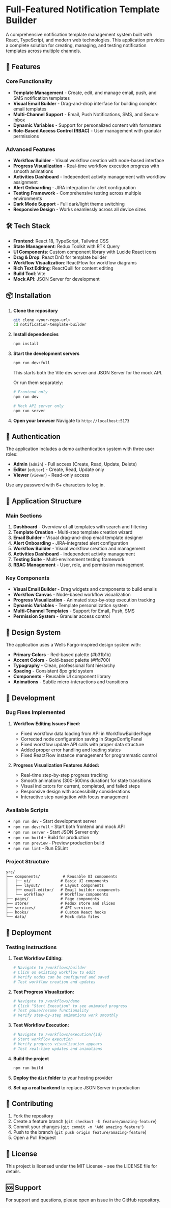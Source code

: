 # Full-Featured Notification Template Builder

A comprehensive notification template management system built with React, TypeScript, and modern web technologies. This application provides a complete solution for creating, managing, and testing notification templates across multiple channels.

## 🚀 Features

### Core Functionality
- **Template Management** - Create, edit, and manage email, push, and SMS notification templates
- **Visual Email Builder** - Drag-and-drop interface for building complex email templates
- **Multi-Channel Support** - Email, Push Notifications, SMS, and Secure Inbox
- **Dynamic Variables** - Support for personalized content with formatters
- **Role-Based Access Control (RBAC)** - User management with granular permissions

### Advanced Features
- **Workflow Builder** - Visual workflow creation with node-based interface
- **Progress Visualization** - Real-time workflow execution progress with smooth animations
- **Activities Dashboard** - Independent activity management with workflow assignment
- **Alert Onboarding** - JIRA integration for alert configuration
- **Testing Framework** - Comprehensive testing across multiple environments
- **Dark Mode Support** - Full dark/light theme switching
- **Responsive Design** - Works seamlessly across all device sizes

## 🛠 Tech Stack

- **Frontend**: React 18, TypeScript, Tailwind CSS
- **State Management**: Redux Toolkit with RTK Query
- **UI Components**: Custom component library with Lucide React icons
- **Drag & Drop**: React DnD for template builder
- **Workflow Visualization**: ReactFlow for workflow diagrams
- **Rich Text Editing**: ReactQuill for content editing
- **Build Tool**: Vite
- **Mock API**: JSON Server for development

## 📦 Installation

1. **Clone the repository**
   ```bash
   git clone <your-repo-url>
   cd notification-template-builder
   ```

2. **Install dependencies**
   ```bash
   npm install
   ```

3. **Start the development servers**
   ```bash
   npm run dev:full
   ```
   This starts both the Vite dev server and JSON Server for the mock API.

   Or run them separately:
   ```bash
   # Frontend only
   npm run dev

   # Mock API server only
   npm run server
   ```

4. **Open your browser**
   Navigate to `http://localhost:5173`

## 🔐 Authentication

The application includes a demo authentication system with three user roles:

- **Admin** (`admin`) - Full access (Create, Read, Update, Delete)
- **Editor** (`editor`) - Create, Read, Update only
- **Viewer** (`viewer`) - Read-only access

Use any password with 6+ characters to log in.

## 📱 Application Structure

### Main Sections

1. **Dashboard** - Overview of all templates with search and filtering
2. **Template Creation** - Multi-step template creation wizard
3. **Email Builder** - Visual drag-and-drop email template designer
4. **Alert Onboarding** - JIRA-integrated alert configuration
5. **Workflow Builder** - Visual workflow creation and management
6. **Activities Dashboard** - Independent activity management
7. **Testing Suite** - Multi-environment testing framework
8. **RBAC Management** - User, role, and permission management

### Key Components

- **Visual Email Builder** - Drag widgets and components to build emails
- **Workflow Canvas** - Node-based workflow visualization
- **Progress Visualization** - Animated step-by-step execution tracking
- **Dynamic Variables** - Template personalization system
- **Multi-Channel Templates** - Support for Email, Push, SMS
- **Permission System** - Granular access control

## 🎨 Design System

The application uses a Wells Fargo-inspired design system with:

- **Primary Colors** - Red-based palette (#b31b1b)
- **Accent Colors** - Gold-based palette (#ffd700)
- **Typography** - Clean, professional font hierarchy
- **Spacing** - Consistent 8px grid system
- **Components** - Reusable UI component library
- **Animations** - Subtle micro-interactions and transitions

## 🔧 Development

### Bug Fixes Implemented

1. **Workflow Editing Issues Fixed:**
   - Fixed workflow data loading from API in WorkflowBuilderPage
   - Corrected node configuration saving in StageConfigPanel
   - Fixed workflow update API calls with proper data structure
   - Added proper error handling and loading states
   - Fixed ReactFlow instance management for programmatic control

2. **Progress Visualization Features Added:**
   - Real-time step-by-step progress tracking
   - Smooth animations (300-500ms duration) for state transitions
   - Visual indicators for current, completed, and failed steps
   - Responsive design with accessibility considerations
   - Interactive step navigation with focus management

### Available Scripts

- `npm run dev` - Start development server
- `npm run dev:full` - Start both frontend and mock API
- `npm run server` - Start JSON Server only
- `npm run build` - Build for production
- `npm run preview` - Preview production build
- `npm run lint` - Run ESLint

### Project Structure

```
src/
├── components/          # Reusable UI components
│   ├── ui/             # Basic UI components
│   ├── layout/         # Layout components
│   ├── email-editor/   # Email builder components
│   └── workflow/       # Workflow components
├── pages/              # Page components
├── store/              # Redux store and slices
├── services/           # API services
├── hooks/              # Custom React hooks
└── data/               # Mock data files
```

## 🚀 Deployment

### Testing Instructions

1. **Test Workflow Editing:**
   ```bash
   # Navigate to /workflows/builder
   # Click on existing workflow to edit
   # Verify nodes can be configured and saved
   # Test workflow creation and updates
   ```

2. **Test Progress Visualization:**
   ```bash
   # Navigate to /workflows/demo
   # Click "Start Execution" to see animated progress
   # Test pause/resume functionality
   # Verify step-by-step animations work smoothly
   ```

3. **Test Workflow Execution:**
   ```bash
   # Navigate to /workflows/execution/{id}
   # Start workflow execution
   # Verify progress visualization appears
   # Test real-time updates and animations
   ```

1. **Build the project**
   ```bash
   npm run build
   ```

2. **Deploy the `dist` folder** to your hosting provider

3. **Set up a real backend** to replace JSON Server in production

## 🤝 Contributing

1. Fork the repository
2. Create a feature branch (`git checkout -b feature/amazing-feature`)
3. Commit your changes (`git commit -m 'Add amazing feature'`)
4. Push to the branch (`git push origin feature/amazing-feature`)
5. Open a Pull Request

## 📄 License

This project is licensed under the MIT License - see the LICENSE file for details.

## 🆘 Support

For support and questions, please open an issue in the GitHub repository.